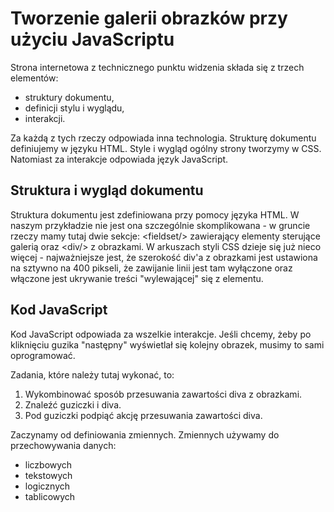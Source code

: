 # Tworzenie galerii obrazków przy użyciu JavaScriptu

Strona internetowa z technicznego punktu widzenia składa się z trzech elementów:

 * struktury dokumentu,
 * definicji stylu i wyglądu,
 * interakcji.

Za każdą z tych rzeczy odpowiada inna technologia. Strukturę dokumentu definiujemy w języku HTML. Style i wygląd ogólny strony tworzymy w CSS. Natomiast za interakcje odpowiada język JavaScript.

## Struktura i wygląd dokumentu

Struktura dokumentu jest zdefiniowana przy pomocy języka HTML. W naszym przykładzie nie jest ona szczególnie skomplikowana - w gruncie rzeczy mamy tutaj dwie sekcje: &lt;fieldset/&gt; zawierający elementy sterujące galerią oraz &lt;div/&gt; z obrazkami. W arkuszach styli CSS dzieje się już nieco więcej - najważniejsze jest, że szerokość div'a z obrazkami jest ustawiona na sztywno na 400 pikseli, że zawijanie linii jest tam wyłączone oraz włączone jest ukrywanie treści "wylewającej" się z elementu.

## Kod JavaScript

Kod JavaScript odpowiada za wszelkie interakcje. Jeśli chcemy, żeby po kliknięciu guzika "następny" wyświetlał się kolejny obrazek, musimy to sami oprogramować. 

Zadania, które należy tutaj wykonać, to:
 1. Wykombinować sposób przesuwania zawartości diva z obrazkami.
 1. Znaleźć guziczki i diva.
 1. Pod guziczki podpiąć akcję przesuwania zawartości diva.

Zaczynamy od definiowania zmiennych.
Zmiennych używamy do przechowywania danych:

 * liczbowych
 * tekstowych
 * logicznych
 * tablicowych

